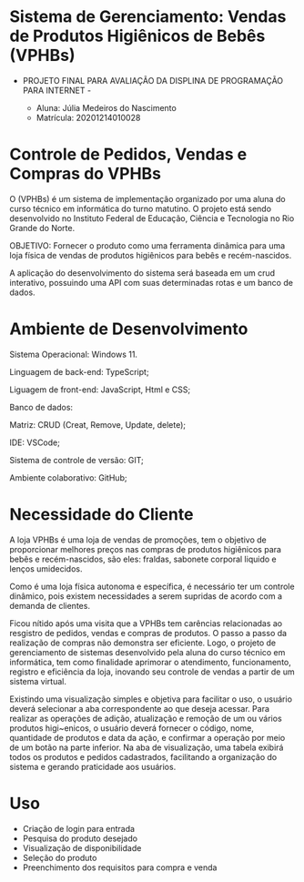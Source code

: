 # Sistema de Gerenciamento: Vendas de Produtos Higiênicos de Bebês (VPHBs)

- PROJETO FINAL PARA AVALIAÇÃO DA DISPLINA DE PROGRAMAÇÃO PARA INTERNET -

  * Aluna: Júlia Medeiros do Nascimento
  * Matrícula: 20201214010028

# Controle de Pedidos, Vendas e Compras do VPHBs

O (VPHBs) é um sistema de implementação organizado por uma aluna do curso técnico em informática do turno matutino. O projeto está sendo desenvolvido no Instituto Federal de Educação, Ciência e Tecnologia no Rio Grande do Norte. 

OBJETIVO: Fornecer o produto como uma ferramenta dinâmica para uma loja física de vendas de produtos higiênicos para bebês e recém-nascidos. 

A aplicação do desenvolvimento do sistema será baseada em um crud interativo, possuindo uma API com suas determinadas rotas e um banco de dados.

# Ambiente de Desenvolvimento 

Sistema Operacional: Windows 11.

Linguagem de back-end: TypeScript;

Liguagem de front-end: JavaScript, Html e CSS;

Banco de dados: 

Matriz: CRUD (Creat, Remove, Update, delete);

IDE: VSCode;

Sistema de controle de versão: GIT;

Ambiente colaborativo: GitHub;

# Necessidade do Cliente 

A loja VPHBs é uma loja de vendas de promoções, tem o objetivo de proporcionar melhores preços nas compras de produtos higiênicos para bebês e recém-nascidos, são eles: fraldas, sabonete corporal liquido e lenços umidecidos. 

Como é uma loja física autonoma e específica, é necessário ter um controle dinâmico, pois existem necessidades a serem supridas de acordo com a demanda de clientes.

Ficou nítido após uma visita que a VPHBs tem carências relacionadas ao resgistro de pedidos, vendas e compras de produtos. O passo a passo da realização de compras não demonstra ser eficiente. Logo, o projeto de gerenciamento de sistemas desenvolvido pela aluna do curso técnico em informática, tem como finalidade aprimorar o atendimento, funcionamento, registro e eficiência da loja, inovando seu controle de vendas a partir de um sistema virtual.

Existindo uma visualização simples e objetiva para facilitar o uso, o usuário deverá selecionar a aba correspondente ao que deseja acessar. Para realizar as operações de adição, atualização e remoção de um ou vários produtos higi~enicos, o usuário deverá fornecer o código, nome, quantidade de produtos e data da ação, e confirmar a operação por meio de um botão na parte inferior. Na aba de visualização, uma tabela exibirá todos os produtos e pedidos cadastrados, facilitando a organização do sistema e gerando praticidade aos usuários.

# Uso

* Criação de login para entrada
* Pesquisa do produto desejado
* Visualização de disponibilidade
* Seleção do produto
* Preenchimento dos requisitos para compra e venda
